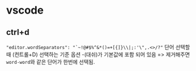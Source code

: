 # vscode

## ctrl+d

```"editor.wordSeparators": "`~!@#$%^&*()=+[{]}\\|;:'\",.<>/?"```
단어 선택할때 (컨트롤+D) 선택하는 기준 옵션
-(대쉬)가 기본값에 포함 되어 있음 => 제거해주면 ```word-word```와 같은 단어가 한번에 선택됨.